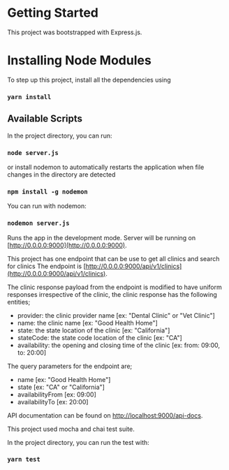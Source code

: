 # Getting Started

This project was bootstrapped with Express.js.

# Installing Node Modules

To step up this project, install all the dependencies using

### `yarn install`

## Available Scripts

In the project directory, you can run:

### `node server.js`

or install nodemon to automatically restarts the application 
when file changes in the directory are detected

### `npm install -g nodemon`

You can run with nodemon:

### `nodemon server.js`

Runs the app in the development mode.
Server will be running on [http://0.0.0.0:9000](http://0.0.0.0:9000).

This project has one endpoint that can be use to get all clinics and search for clinics
The endpoint is [http://0.0.0.0:9000/api/v1/clinics](http://0.0.0.0:9000/api/v1/clinics).

The clinic response payload from the endpoint is modified to have uniform responses irrespective of the clinic,
the clinic response has the following entities;
- provider: the clinic provider name [ex: "Dental Clinic" or "Vet Clinic"]
- name: the clinic name [ex: "Good Health Home"]
- state: the state location of the clinic [ex: "California"]
- stateCode: the state code location of the clinic [ex: "CA"]
- availability: the opening and closing time of the clinic [ex: from: 09:00, to: 20:00]

The query parameters for the endpoint are;
- name [ex: "Good Health Home"]
- state [ex: "CA" or "California"]
- availabilityFrom [ex: 09:00]
- availabilityTo [ex: 20:00]


API documentation can be found on 
[http://localhost:9000/api-docs](http://localhost:9000/api-docs).

This project used mocha and chai test suite.

In the project directory, you can run the test with:

### `yarn test`

